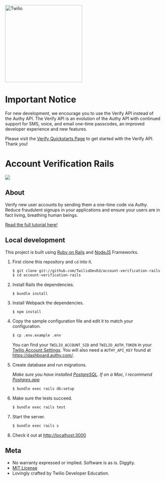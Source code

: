 <a  href="https://www.twilio.com">
<img  src="https://static0.twilio.com/marketing/bundles/marketing/img/logos/wordmark-red.svg"  alt="Twilio"  width="250"  />
</a>

# Important Notice

For new development, we encourage you to use the Verify API instead of the Authy API. The Verify API is an evolution of the Authy API with continued support for SMS, voice, and email one-time passcodes, an improved developer experience and new features.

Please visit the [Verify Quickstarts Page](https://www.twilio.com/docs/verify/quickstarts) to get started with the Verify API. Thank you!

 
# Account Verification Rails

![](https://github.com/TwilioDevEd/account-verification-rails/actions/workflows/build.yml/badge.svg)

## About

Verify new user accounts by sending them a one-time code via Authy. Reduce
fraudulent signups in your applications and ensure your users are in fact
living, breathing human beings.

[Read the full tutorial here!](https://www.twilio.com/docs/tutorials/walkthrough/account-verification/ruby/rails)

## Local development

This project is built using [Ruby on Rails](http://rubyonrails.org/) and [NodeJS](https://nodejs.org/en/) Frameworks.

1. First clone this repository and `cd` into it.

   ```bash
   $ git clone git://github.com/TwilioDevEd/account-verification-rails.git
   $ cd account-verification-rails
   ```

1. Install Rails the dependencies.
   ```
   $ bundle install
   ```

1. Install Webpack the dependencies.
   ```
   $ npm install
   ```

1. Copy the sample configuration file and edit it to match your configuration.

   ```bash
   $ cp .env.example .env
   ```

   You can find your `TWILIO_ACCOUNT_SID` and `TWILIO_AUTH_TOKEN` in your
   [Twilio Account Settings](https://www.twilio.com/console/account/settings).
   You will also need a `AUTHY_API_KEY` found at https://dashboard.authy.com/.

1. Create database and run migrations.

   _Make sure you have installed [PostgreSQL](http://www.postgresql.org/). If on a Mac, I recommend [Postgres.app](http://postgresapp.com)_

   ```bash
   $ bundle exec rails db:setup
   ```

1. Make sure the tests succeed.

   ```bash
   $ bundle exec rails test
   ```

1. Start the server.

   ```bash
   $ bundle exec rails s
   ```

1. Check it out at [http://localhost:3000](http://localhost:3000)

## Meta

* No warranty expressed or implied. Software is as is. Diggity.
* [MIT License](LICENSE)
* Lovingly crafted by Twilio Developer Education.
